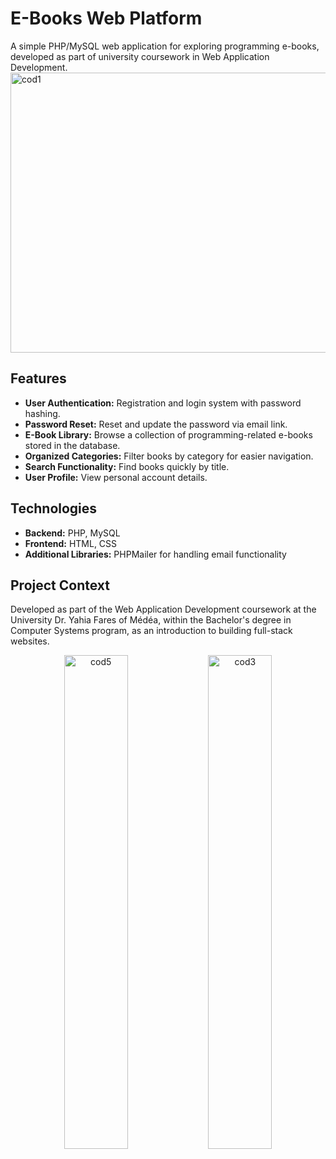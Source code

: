 # E-Books Web Platform

A simple PHP/MySQL web application for exploring programming e-books, developed as part of university coursework in Web Application Development.
<img width="934" height="448" alt="cod1" src="https://github.com/user-attachments/assets/1bb014a8-28ce-428b-830a-dafdb2652af3" />

## Features
- **User Authentication:** Registration and login system with password hashing.
- **Password Reset:** Reset and update the password via email link.
- **E-Book Library:** Browse a collection of programming-related e-books stored in the database.
- **Organized Categories:** Filter books by category for easier navigation.
- **Search Functionality:** Find books quickly by title.
- **User Profile:** View personal account details.

## Technologies
- **Backend:** PHP, MySQL
- **Frontend:** HTML, CSS
- **Additional Libraries:** PHPMailer for handling email functionality

## Project Context
Developed as part of the Web Application Development coursework at the University Dr. Yahia Fares of Médéa, within the Bachelor's degree in Computer Systems program, as an introduction to building full-stack websites.

<p align="center">
  <img src="https://github.com/user-attachments/assets/deaf9f46-e7ea-4998-ab14-fbd184328523" alt="cod5" width="45%">
  <img src="https://github.com/user-attachments/assets/c2b0de48-adf9-45ff-b668-f8e82f94b471" alt="cod3" width="45%">
</p>


